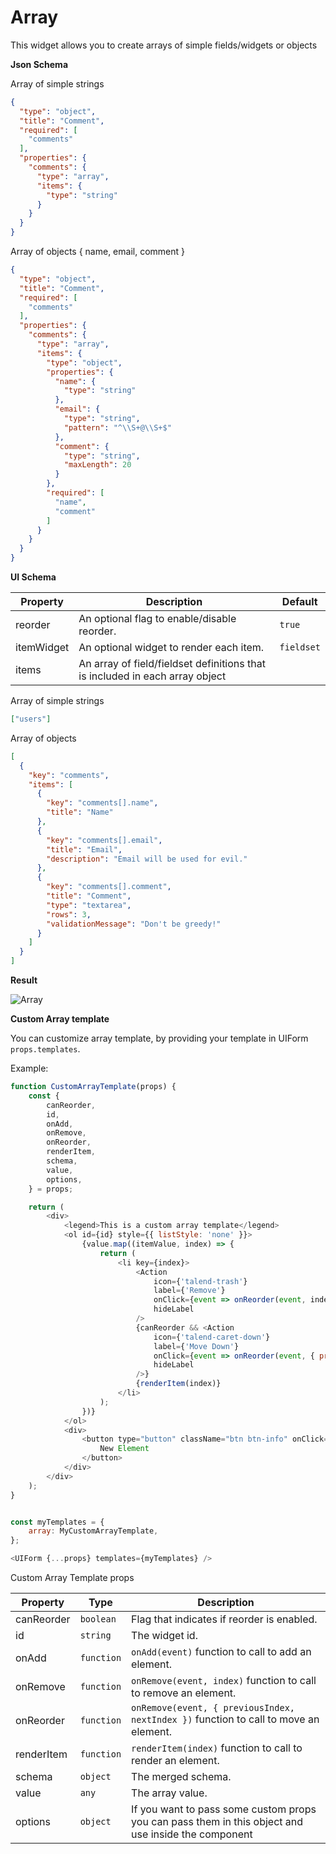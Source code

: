 # Array

This widget allows you to create arrays of simple fields/widgets or objects

**Json Schema**

Array of simple strings

```json
{
  "type": "object",
  "title": "Comment",
  "required": [
    "comments"
  ],
  "properties": {
    "comments": {
      "type": "array",
      "items": {
        "type": "string"
      }
    }
  }
}
```


Array of objects { name, email, comment }

```json
{
  "type": "object",
  "title": "Comment",
  "required": [
    "comments"
  ],
  "properties": {
    "comments": {
      "type": "array",
      "items": {
        "type": "object",
        "properties": {
          "name": {
            "type": "string"
          },
          "email": {
            "type": "string",
            "pattern": "^\\S+@\\S+$"
          },
          "comment": {
            "type": "string",
            "maxLength": 20
          }
        },
        "required": [
          "name",
          "comment"
        ]
      }
    }
  }
}
```

**UI Schema**

| Property | Description | Default |
|---|---|---|
| reorder | An optional flag to enable/disable reorder. | `true` |
| itemWidget | An optional widget to render each item. | `fieldset` |
| items | An array of field/fieldset definitions that is included in each array object |  |

Array of simple strings

```json
["users"]
```

Array of objects

```json
[
  {
    "key": "comments",
    "items": [
      {
        "key": "comments[].name",
        "title": "Name"
      },
      {
        "key": "comments[].email",
        "title": "Email",
        "description": "Email will be used for evil."
      },
      {
        "key": "comments[].comment",
        "title": "Comment",
        "type": "textarea",
        "rows": 3,
        "validationMessage": "Don't be greedy!"
      }
    ]
  }
]
```

**Result**

![Array](screenshot.jpg)

**Custom Array template**

You can customize array template, by providing your template in UIForm `props.templates`.

Example:
```javascript
function CustomArrayTemplate(props) {
	const {
		canReorder,
		id,
		onAdd,
		onRemove,
		onReorder,
		renderItem,
		schema,
		value,
		options,
	} = props;

	return (
		<div>
			<legend>This is a custom array template</legend>
			<ol id={id} style={{ listStyle: 'none' }}>
				{value.map((itemValue, index) => {
					return (
						<li key={index}>
							<Action
							    icon={'talend-trash'}
							    label={'Remove'}
							    onClick={event => onReorder(event, index)}
							    hideLabel
							/>
							{canReorder && <Action
							    icon={'talend-caret-down'}
							    label={'Move Down'}
							    onClick={event => onReorder(event, { previousIndex: index, nextIndex: index - 1 }}
							    hideLabel
							/>}
							{renderItem(index)}
						</li>
					);
				})}
			</ol>
			<div>
				<button type="button" className="btn btn-info" onClick={onAdd}>
					New Element
				</button>
			</div>
		</div>
	);
}


const myTemplates = {
	array: MyCustomArrayTemplate,
};

<UIForm {...props} templates={myTemplates} />
```

Custom Array Template props

| Property | Type | Description |
|---|---|---|
| canReorder | `boolean` | Flag that indicates if reorder is enabled. |
| id | `string` | The widget id. |
| onAdd | `function` | `onAdd(event)` function to call to add an element. |
| onRemove | `function` | `onRemove(event, index)` function to call to remove an element. |
| onReorder | `function` | `onRemove(event, { previousIndex, nextIndex })` function to call to move an element. |
| renderItem | `function` | `renderItem(index)` function to call to render an element. |
| schema | `object` | The merged schema. |
| value | `any` | The array value. |
| options | `object` | If you want to pass some custom props you can pass them in this object and use inside the component
